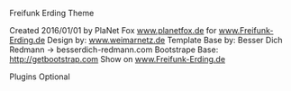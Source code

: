 
Freifunk Erding Theme

Created 2016/01/01 by PlaNet Fox www.planetfox.de for www.Freifunk-Erding.de
Design by: www.weimarnetz.de
Template Base by: Besser Dich Redmann -> besserdich-redmann.com
Bootstrape Base: http://getbootstrap.com
Show on www.Freifunk-Erding.de

Plugins Optional 
